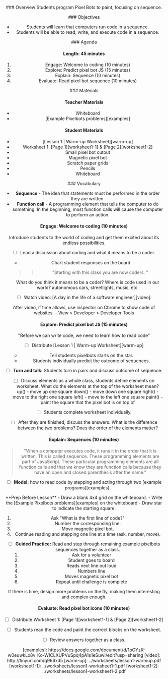<header title='Sequencing Pixels JS' subtitle='Lesson 1' bgColor='#FFA5AB'/>

<notable>

<iconp src='/icons/activity.png'>### Overview</iconp>
Students program Pixel Bots to paint, focusing on sequence.

<iconp src='/icons/objectives.png'>### Objectives</iconp>
- Students will learn that computers run code in a sequence.
- Students will be able to read, write, and execute code in a sequence.

<iconp src='/icons/agenda.png'>### Agenda</iconp>

#### Length: 45 minutes

1. Engage: Welcome to coding (10 minutes)
1. Explore: Predict pixel bot JS (15 minutes)
1. Explain: Sequence (10 minutes)
1. Evaluate: Read pixel bot sequence (10 minutes)

<note>

<iconp src='/icons/materials.png'>### Materials</iconp>

#### Teacher Materials
- Whiteboard
- [Example Pixelbots problems][examples]

#### Student Materials
-  [Lesson 1 | Warm-up Worksheet][warm-up]
-  Worksheet 1: [Page 1][worksheet1-1] & [Page 2][worksheet1-2]
-  Small pixel bot cutout
-  Magnetic pixel bot
-  Scratch paper grids
-  Pencils
-  Whiteboard


<iconp src='/icons/vocab.png'>### Vocabulary</iconp>
- **Sequence** - The idea that statements must be performed in the order they are written.
- **Function call** - A programming element that tells the computer to do something. In the beginning, most function calls will cause the computer to perform an action.

</note>

#### Engage: Welcome to coding (10 minutes)

Introduce students to the world of coding and get them excited about its endless possibilities.

- [ ] Lead a discussion about coding and what it means to be a coder.
  - Chart student responses on the board.

  >>"Starting with this class you are now coders. "

  <iconp type='question'>What do you think it means to be a coder?</iconp>
  <iconp type='question'>Where is code used in our world?</iconp>
  <iconp type='answer'>autonomous cars, streetlights, music, etc.</iconp>

- [ ] Watch video: [A day in the life of a software engineer][video].

<note type="tip" title="Tip">
After video, if time allows, use inspector on Chrome to show code of websites.
- View > Developer > Developer Tools
</note>


#### Explore: Predict pixel bot JS (15 minutes)

"Before we can write code, we need to learn how to read code"

- [ ] Distribute [Lesson 1 | Warm-up Worksheet][warm-up]
  - Tell students pixelbots starts on the star.
  - Students individually predict the outcome of sequences.
- [ ] **Turn and talk:** Students turn in pairs and discuss outcome of sequence.

- [ ] Discuss elements as a whole class, students define elements on worksheet.
<iconp type='question'>What do the elements at the top of the worksheet mean?</iconp>
  <iconp type='answer'>up() - move up one square</iconp>
  <iconp type='answer'>down() - move down one square</iconp>
  <iconp type='answer'>right() - move to the right one square</iconp>
  <iconp type='answer'>left() - move to the left one square</iconp>
  <iconp type='answer'>paint() - paint the square that the pixel bot is on top of</iconp>



- [ ] Students complete worksheet individually.
- [ ] After they are finished, discuss the answers.
  <iconp type='question'>What is the difference between the two problems?</iconp>
  <iconp type='question'>Does the order of the elements matter?</iconp>




#### Explain: Sequences (10 minutes)

>"When a computer executes code, it runs it in the order that it is written. This is called sequence. These programming elements are part of JavaScript. These particular programming elements are all function calls and that we know they are function calls because they have an open and closed parenthesis after the name."

- [ ] **Model:** how to read code by stepping and acting through two [example programs][examples].

<note>
**Prep Before Lesson**
- Draw a blank 4x4 grid on the whiteboard.
- Write the [Example Pixelbots problems][examples] on the whiteboard
- Draw star to indicate the starting square.
</note>

1. Ask "What is the first line of code?"
1. Number the corresponding line.
1. Move magnetic pixel bot.
1. Continue reading and stepping one line at a time (ask, number, move).

- [ ] **Guided Practice:** Read and step through remaining example pixelbots sequences together as a class.
  1. Ask for a volunteer
  1. Student goes to board
    1. Reads next line out loud
    1. Numbers line
    1. Moves magnetic pixel bot
  1. Repeat until challenge is complete

<note type="tip" title="Tip">
If there is time, design more problems on the fly, making them interesting and complex enough.
</note>


#### Evaluate: Read pixel bot icons (10 minutes)

- [ ] Distribute Worksheet 1: [Page 1][worksheet1-1] & [Page 2][worksheet1-2]
- [ ] Students read the code and paint the correct blocks on the worksheet.
- [ ] Review answers together as a class.



</notable>
[examples]: https://docs.google.com/document/d/1pGYzK-w0euwkLx8v_Ko-WICLXUPVuSpq4pA1s1eSuwI/edit?usp=sharing
[video]: http://tinyurl.com/q966xd5
[warm-up]: ../worksheets/lesson1-warmup.pdf
[worksheet1-1]: ../worksheets/lesson1-worksheet1-1.pdf
[worksheet1-2]: ../worksheets/lesson1-worksheet1-2.pdf
